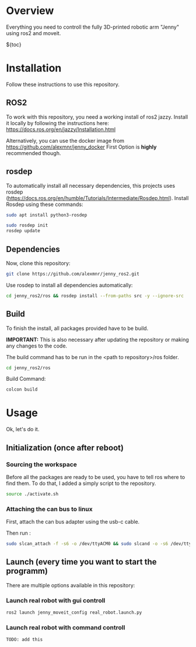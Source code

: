 # Overview
Everything you need to controll the fully 3D-printed robotic arm "Jenny" using ros2 and moveit.

${toc}

# Installation
Follow these instructions to use this repository.

## ROS2 
To work with this repository, you need a working install of ros2 jazzy. Install it locally by following the instructions here: https://docs.ros.org/en/jazzy/Installation.html 

Alternatively, you can use the docker image from https://github.com/alexmnr/jenny_docker
First Option is **highly** recommended though.

## rosdep
To automatically install all necessary dependencies, this projects uses rosdep (https://docs.ros.org/en/humble/Tutorials/Intermediate/Rosdep.html). 
Install Rosdep using these commands:
```sh
sudo apt install python3-rosdep
```
```sh
sudo rosdep init
rosdep update
```

## Dependencies
Now, clone this repository:
```sh
git clone https://github.com/alexmnr/jenny_ros2.git
```
Use rosdep to install all dependencies automatically:
```sh
cd jenny_ros2/ros && rosdep install --from-paths src -y --ignore-src
```

## Build
To finish the install, all packages provided have to be build.

**IMPORTANT:** This is also necessary after updating the repository or making any changes to the code.

The build command has to be run in the \<path to repository\>/ros folder.
```sh
cd jenny_ros2/ros
```
Build Command:
```sh
colcon build
```

# Usage
Ok, let's do it.
## Initialization (once after reboot)
### Sourcing the workspace
Before all the packages are ready to be used, you have to tell ros where to find them. To do that, I added a simply script to the repository.
```sh
source ./activate.sh
```
### Attaching the can bus to linux
First, attach the can bus adapter using the usb-c cable.

Then run :
```sh
sudo slcan_attach -f -s6 -o /dev/ttyACM0 && sudo slcand -o -s6 /dev/ttyACM0 can0 && sudo ip link set can0 up
```

## Launch (every time you want to start the programm)
There are multiple options available in this repository:
### Launch real robot with gui controll
```sh
ros2 launch jenny_moveit_config real_robot.launch.py
```
### Launch real robot with command controll
```sh
TODO: add this
```
